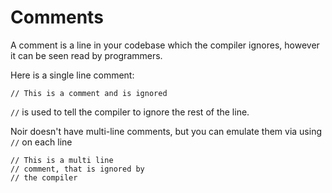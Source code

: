 # Comments

A comment is a line in your codebase which the compiler ignores, however it can be seen read by programmers.

Here is a single line comment:

```rust,noplaypen
// This is a comment and is ignored
```
`//` is used to tell the compiler to ignore the rest of the line.

Noir doesn't have multi-line comments, but you can emulate them via using `//` on each line

```rust,noplaypen
// This is a multi line
// comment, that is ignored by 
// the compiler
```
